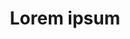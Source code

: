 ---
permalink: communities/
layout: default
section: community
category: community
title: Lorem ipsum
---